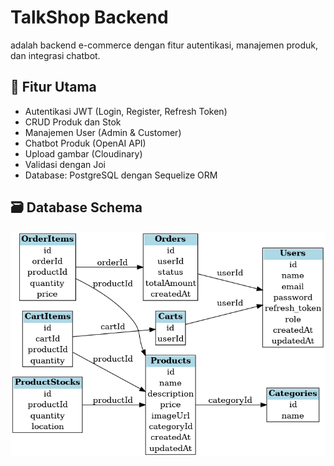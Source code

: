 # TalkShop Backend
adalah backend e-commerce dengan fitur autentikasi, manajemen produk, dan integrasi chatbot.


## 🚀 Fitur Utama

- Autentikasi JWT (Login, Register, Refresh Token)
- CRUD Produk dan Stok
- Manajemen User (Admin & Customer)
- Chatbot Produk (OpenAI API)
- Upload gambar (Cloudinary)
- Validasi dengan Joi
- Database: PostgreSQL dengan Sequelize ORM

## 🗃️ Database Schema
<!-- ### 1. Users 
- `userId`, `userName`, `email`, `password`, `role`, `refresh_token`
### 2. Cegories
-`categoryId`,`name`
### 3. Products
-`productId`, `name`, `description`, `price`, `imageUrl`, `categoryId`
### 4. ProductStocks
-`productStockId`, `productId`, `quantity`, `location`
### 5.  Carts
-`carId`, `userId`
### 6. CartItems
-`cartItemId`, `cartId`, `productId`, `quantity`
### 7. Orders
-`orderId`, `userId`, `status`, `totalAmount`
### 8. OrderItems
-`orderItemId`, `orderId`, `productId`, `quantity`, `price` -->

![ERD Schema](https://raw.githubusercontent.com/sandikabima/talkshop/main/backend/docs/database-schema.png)
